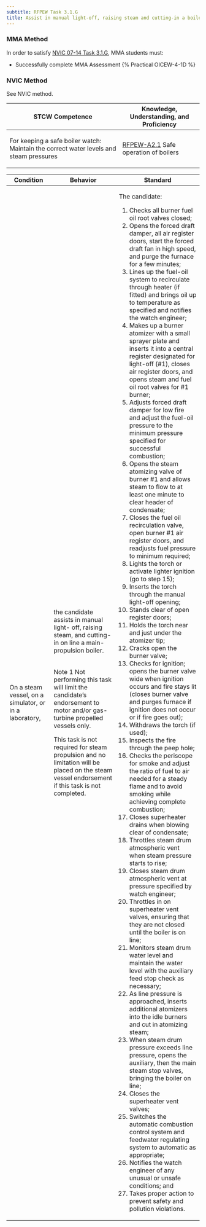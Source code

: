 ```yaml
---
subtitle: RFPEW Task 3.1.G 
title: Assist in manual light-off, raising steam and cutting-in a boiler
---
```



### MMA Method

In order to satisfy  [NVIC 07-14  Task  3.1.G](/stcw23/assets/images/nvic-07-14.pdf), MMA students must:

* Successfully complete MMA Assessment {% Practical OICEW-4-1D %}


### NVIC Method

<a onclick="togglevisibility('nvic_methods')" >See NVIC method.</a>

<div id='nvic_methods' class='hide'>

<table>
<thead>
<tr>
<th class='forty'> STCW Competence </th>
<th class='sixty'> Knowledge, Understanding, and Proficiency </th>
</tr>
</thead>




<tbody>
<tr><td markdown='1'>

For keeping a safe boiler watch: Maintain the correct water levels and steam pressures

</td><td markdown='1'>

[RFPEW-A2.1](../../tables/34.html#RFPEW-A2.1) Safe operation of boilers

</td></tr>


</tbody>
</table>


<table>
<thead>
<tr><th class='twenty'>  Condition </th><th class='twenty'> Behavior </th><th  class='sixty'>Standard </th></tr>
</thead>
<tbody >



<tr><td markdown='1'>

On a steam vessel, on a simulator, or in a laboratory,

</td><td markdown='1'>

the candidate assists in manual light- off, raising steam, and cutting-in on line a main- propulsion boiler.

<br>

<div class="tooltip">Note 1
<span class="tooltiptext">
Not performing this task will limit the candidate’s endorsement to motor and/or gas-turbine propelled vessels only.

This task is not required for steam propulsion and no limitation will be placed on the steam vessel endorsement if this task is not completed.
</span>
</div>


</td><td markdown='1'>

The candidate:

1. Checks all burner fuel oil root valves closed;
2. Opens the forced draft damper, all air register doors, start the forced draft fan in high speed, and purge the furnace for a few minutes;
3. Lines up the fuel-oil system to recirculate through heater (if fitted) and brings oil up to temperature as specified and notifies the watch engineer;
4. Makes up a burner atomizer with a small sprayer plate and inserts it into a central register designated for light-off (#1), closes air register doors, and opens steam and fuel oil root valves for #1 burner;
5. Adjusts forced draft damper for low fire and adjust the fuel-oil pressure to the minimum pressure specified for successful combustion;
6. Opens the steam atomizing valve of burner #1 and allows steam to flow to at least one minute to clear header of condensate;
7. Closes the fuel oil recirculation valve, open burner #1 air register doors, and readjusts fuel pressure to minimum required;
8. Lights the torch or activate lighter ignition (go to step 15);
9. Inserts the torch through the manual light-off opening;
10. Stands clear of open register doors;
11. Holds the torch near and just under the atomizer tip;
12. Cracks open the burner valve;
13. Checks for ignition; opens the burner valve wide when ignition occurs and fire stays lit (closes burner valve and purges furnace if ignition does not occur or if fire goes out); 
14. Withdraws the torch (if used);
15. Inspects the fire through the peep hole;
16. Checks the periscope for smoke and adjust the ratio of fuel to air needed for a steady flame and to avoid smoking while achieving complete combustion;
17. Closes superheater drains when blowing clear of condensate;
18. Throttles steam drum atmospheric vent when steam pressure starts to rise;
19. Closes steam drum atmospheric vent at pressure specified by watch engineer;
20. Throttles in on superheater vent valves, ensuring that they are not closed until the boiler is on line;
21. Monitors steam drum water level and maintain the water level with the auxiliary feed stop check as necessary;
22. As line pressure is approached, inserts additional atomizers into the idle burners and cut in atomizing steam;
23. When steam drum pressure exceeds line pressure, opens the auxiliary, then the main steam stop valves, bringing the boiler on line;
24. Closes the superheater vent valves;
25. Switches the automatic combustion control system and feedwater regulating system to automatic as appropriate;
26. Notifies the watch engineer of any unusual or unsafe conditions; and
27. Takes proper action to prevent safety and pollution violations.

</td></tr>
</tbody>
</table>
</div>
